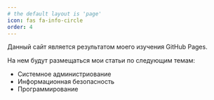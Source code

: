```yaml
---
# the default layout is 'page'
icon: fas fa-info-circle
order: 4
---
```


Данный сайт является результатом моего изучения GitHub Pages.

На нем будут размещаться мои статьи по следующим темам:
- Системное администриование
- Информационная безопасность
- Программирование
